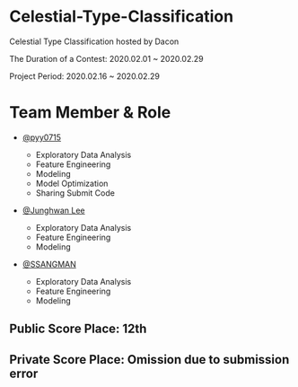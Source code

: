 # Celestial-Type-Classification
Celestial Type Classification  hosted by Dacon

The Duration of a Contest: 2020.02.01 ~ 2020.02.29

Project Period: 2020.02.16 ~ 2020.02.29

# Team Member & Role
- [@pyy0715](https://github.com/pyy0715)
  - Exploratory Data Analysis
  - Feature Engineering
  - Modeling
  - Model Optimization
  - Sharing Submit Code 

- [@Junghwan Lee](https://github.com/wjdghks9885) 
  - Exploratory Data Analysis
  - Feature Engineering
  - Modeling

- [@SSANGMAN](https://github.com/SSANGMAN)
  - Exploratory Data Analysis
  - Feature Engineering
  - Modeling


## Public Score Place: 12th
## Private Score Place: Omission due to submission error
